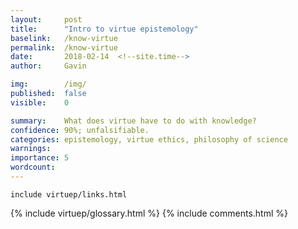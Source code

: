 ```yaml
---
layout:     post
title:      "Intro to virtue epistemology"
baselink:   /know-virtue
permalink:  /know-virtue
date:       2018-02-14  <!--site.time-->
author:     Gavin

img:        /img/
published:	false
visible: 	0

summary:    What does virtue have to do with knowledge?
confidence:	90%; unfalsifiable.
categories: epistemology, virtue ethics, philosophy of science
warnings:	
importance: 5
wordcount:		
---
```


	include virtuep/links.html		




{%	include virtuep/glossary.html		%}
{%  include comments.html %}